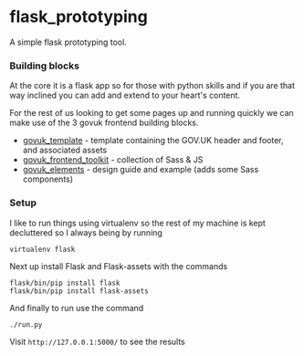 # flask_prototyping

A simple flask prototyping tool.

### Building blocks

At the core it is a flask app so for those with python skills and if you are that way inclined you can add and extend to your heart's content.

For the rest of us looking to get some pages up and running quickly we can make use of the 3 govuk frontend building blocks.

* [govuk_template](https://github.com/alphagov/govuk_template) - template containing the GOV.UK header and footer, and associated assets
* [govuk_frontend_toolkit](https://github.com/alphagov/govuk_frontend_toolkit) - collection of Sass & JS 
* [govuk_elements](https://github.com/alphagov/govuk_elements) - design guide and example (adds some Sass components)

### Setup

I like to run things using virtualenv so the rest of my machine is kept decluttered so I always being by running

```
virtualenv flask
```

Next up install Flask and Flask-assets with the commands

```
flask/bin/pip install flask
flask/bin/pip install flask-assets
```

And finally to run use the command

```
./run.py
```

Visit `http://127.0.0.1:5000/` to see the results



